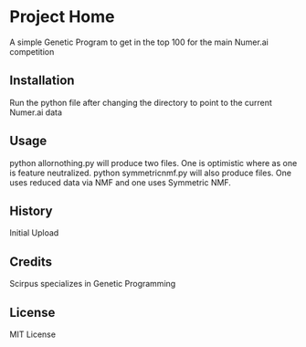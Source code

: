 # Project Home

A simple Genetic Program to get in the top 100 for the main Numer.ai competition

## Installation

Run the python file after changing the directory to point to the current Numer.ai data

## Usage

python allornothing.py will produce two files.  One is optimistic where as one is feature neutralized.
python symmetricnmf.py will also produce files.  One uses reduced data via NMF and one uses Symmetric NMF.

## History

Initial Upload

## Credits

Scirpus specializes in Genetic Programming

## License

MIT License

